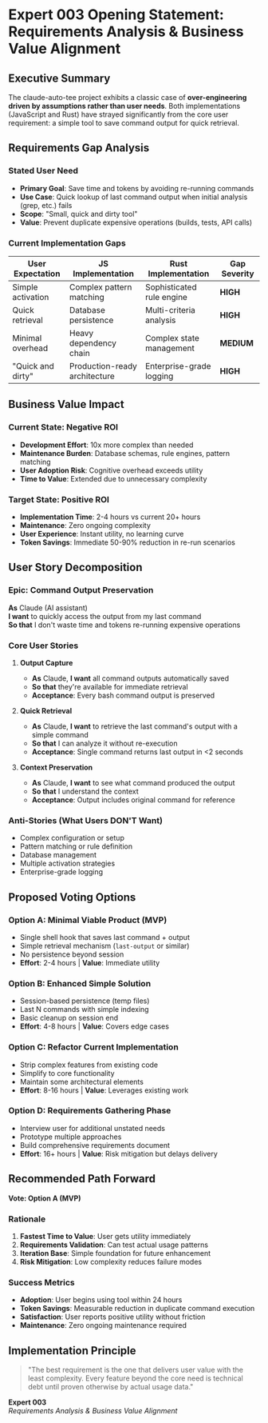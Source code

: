 # Expert 003 Opening Statement: Requirements Analysis & Business Value Alignment

## Executive Summary

The claude-auto-tee project exhibits a classic case of **over-engineering driven by assumptions rather than user needs**. Both implementations (JavaScript and Rust) have strayed significantly from the core user requirement: a simple tool to save command output for quick retrieval.

## Requirements Gap Analysis

### Stated User Need
- **Primary Goal**: Save time and tokens by avoiding re-running commands
- **Use Case**: Quick lookup of last command output when initial analysis (grep, etc.) fails
- **Scope**: "Small, quick and dirty tool"
- **Value**: Prevent duplicate expensive operations (builds, tests, API calls)

### Current Implementation Gaps

| User Expectation | JS Implementation | Rust Implementation | Gap Severity |
|------------------|-------------------|---------------------|--------------|
| Simple activation | Complex pattern matching | Sophisticated rule engine | **HIGH** |
| Quick retrieval | Database persistence | Multi-criteria analysis | **HIGH** |
| Minimal overhead | Heavy dependency chain | Complex state management | **MEDIUM** |
| "Quick and dirty" | Production-ready architecture | Enterprise-grade logging | **HIGH** |

## Business Value Impact

### Current State: Negative ROI
- **Development Effort**: 10x more complex than needed
- **Maintenance Burden**: Database schemas, rule engines, pattern matching
- **User Adoption Risk**: Cognitive overhead exceeds utility
- **Time to Value**: Extended due to unnecessary complexity

### Target State: Positive ROI
- **Implementation Time**: 2-4 hours vs current 20+ hours
- **Maintenance**: Zero ongoing complexity
- **User Experience**: Instant utility, no learning curve
- **Token Savings**: Immediate 50-90% reduction in re-run scenarios

## User Story Decomposition

### Epic: Command Output Preservation
**As** Claude (AI assistant)  
**I want** to quickly access the output from my last command  
**So that** I don't waste time and tokens re-running expensive operations

### Core User Stories

1. **Output Capture**
   - **As** Claude, **I want** all command outputs automatically saved
   - **So that** they're available for immediate retrieval
   - **Acceptance**: Every bash command output is preserved

2. **Quick Retrieval**
   - **As** Claude, **I want** to retrieve the last command's output with a simple command
   - **So that** I can analyze it without re-execution
   - **Acceptance**: Single command returns last output in <2 seconds

3. **Context Preservation**
   - **As** Claude, **I want** to see what command produced the output
   - **So that** I understand the context
   - **Acceptance**: Output includes original command for reference

### Anti-Stories (What Users DON'T Want)
- Complex configuration or setup
- Pattern matching or rule definition
- Database management
- Multiple activation strategies
- Enterprise-grade logging

## Proposed Voting Options

### Option A: Minimal Viable Product (MVP)
- Single shell hook that saves last command + output
- Simple retrieval mechanism (`last-output` or similar)
- No persistence beyond session
- **Effort**: 2-4 hours | **Value**: Immediate utility

### Option B: Enhanced Simple Solution  
- Session-based persistence (temp files)
- Last N commands with simple indexing
- Basic cleanup on session end
- **Effort**: 4-8 hours | **Value**: Covers edge cases

### Option C: Refactor Current Implementation
- Strip complex features from existing code
- Simplify to core functionality
- Maintain some architectural elements
- **Effort**: 8-16 hours | **Value**: Leverages existing work

### Option D: Requirements Gathering Phase
- Interview user for additional unstated needs
- Prototype multiple approaches
- Build comprehensive requirements document
- **Effort**: 16+ hours | **Value**: Risk mitigation but delays delivery

## Recommended Path Forward

**Vote: Option A (MVP)**

### Rationale
1. **Fastest Time to Value**: User gets utility immediately
2. **Requirements Validation**: Can test actual usage patterns
3. **Iteration Base**: Simple foundation for future enhancement
4. **Risk Mitigation**: Low complexity reduces failure modes

### Success Metrics
- **Adoption**: User begins using tool within 24 hours
- **Token Savings**: Measurable reduction in duplicate command execution
- **Satisfaction**: User reports positive utility without friction
- **Maintenance**: Zero ongoing maintenance required

## Implementation Principle

> "The best requirement is the one that delivers user value with the least complexity. Every feature beyond the core need is technical debt until proven otherwise by actual usage data."

**Expert 003**  
*Requirements Analysis & Business Value Alignment*